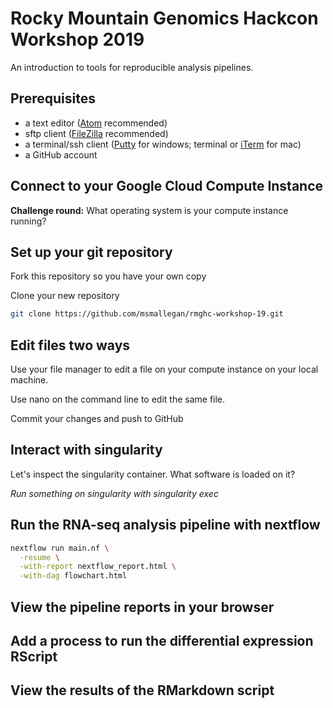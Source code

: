 # Rocky Mountain Genomics Hackcon Workshop 2019

An introduction to tools for reproducible analysis pipelines.

## Prerequisites
- a text editor ([Atom](https://atom.io/) recommended)
- sftp client ([FileZilla](https://filezilla-project.org/download.php) recommended)
- a terminal/ssh client ([Putty](https://www.chiark.greenend.org.uk/~sgtatham/putty/latest.html) for windows; terminal or [iTerm](https://www.iterm2.com/) for mac)
- a GitHub account

## Connect to your Google Cloud Compute Instance

**Challenge round:** What operating system is your compute instance running?

## Set up your git repository

Fork this repository so you have your own copy

Clone your new repository
```bash
git clone https://github.com/msmallegan/rmghc-workshop-19.git
```


## Edit files two ways

Use your file manager to edit a file on your compute instance on your local machine.

Use nano on the command line to edit the same file. 

Commit your changes and push to GitHub

## Interact with singularity

Let's inspect the singularity container. What software is loaded on it?

*Run something on singularity with singularity exec*

## Run the RNA-seq analysis pipeline with nextflow

```bash
nextflow run main.nf \
  -resume \
  -with-report nextflow_report.html \
  -with-dag flowchart.html
```

## View the pipeline reports in your browser

## Add a process to run the differential expression RScript

## View the results of the RMarkdown script
